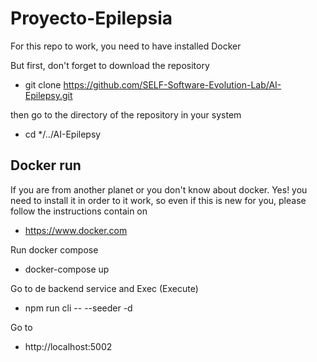 # Proyecto-Epilepsia

For this repo to work, you need to have installed Docker

But first, don't forget to download the repository

- git clone https://github.com/SELF-Software-Evolution-Lab/AI-Epilepsy.git

then go to the directory of the repository in your system

- cd */../AI-Epilepsy
## Docker run

If you are from another planet or you don't know about docker. Yes! you need to install it in order to it work, so even if this is new for you, please follow the instructions contain on

- https://www.docker.com

Run docker compose

- docker-compose up

Go to de backend service and Exec (Execute)

- npm run cli -- --seeder -d

Go to 

- http://localhost:5002